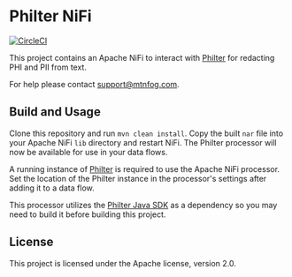 # Philter NiFi

[![CircleCI](https://circleci.com/gh/mtnfog/philter-nifi.svg?style=svg)](https://circleci.com/gh/mtnfog/philter-nifi)

This project contains an Apache NiFi to interact with [Philter](https://www.mtnfog.com/products/philter/) for redacting PHI and PII from text.

For help please contact [support@mtnfog.com](support@mtnfog.com).

## Build and Usage

Clone this repository and run `mvn clean install`. Copy the built `nar` file into your Apache NiFi `lib` directory and restart NiFi. The Philter processor will now be available for use in your data flows.

A running instance of [Philter](https://www.mtnfog.com/products/philter/) is required to use the Apache NiFi processor. Set the location of the Philter instance in the processor's settings after adding it to a data flow.

This processor utilizes the [Philter Java SDK](https://github.com/mtnfog/philter-sdk-java) as a dependency so you may need to build it before building this project.

## License

This project is licensed under the Apache license, version 2.0.
